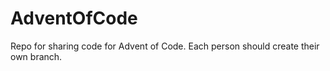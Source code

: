 # AdventOfCode

Repo for sharing code for Advent of Code. Each person should create their own branch.

